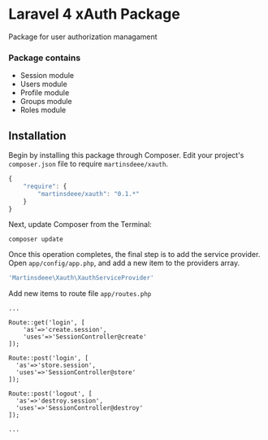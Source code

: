 # Laravel 4 xAuth Package
Package for user authorization managament

### Package contains

* Session module
* Users module
* Profile module
* Groups module
* Roles module

## Installation

Begin by installing this package through Composer. Edit your project's `composer.json` file to require `martinsdeee/xauth`.

```js
{
    "require": {
        "martinsdeee/xauth": "0.1.*"
    }
}
```

Next, update Composer from the Terminal:

```
composer update
```

Once this operation completes, the final step is to add the service provider. Open `app/config/app.php`, and add a new item to the providers array.

```php
'Martinsdeee\Xauth\XauthServiceProvider'
```

Add new items to route file `app/routes.php`
```
...

Route::get('login', [
	'as'=>'create.session',
	'uses'=>'SessionController@create'
]);

Route::post('login', [
  'as'=>'store.session',
  'uses'=>'SessionController@store'
]);

Route::post('logout', [
  'as'=>'destroy.session',
  'uses'=>'SessionController@destroy'
]);

...

```
